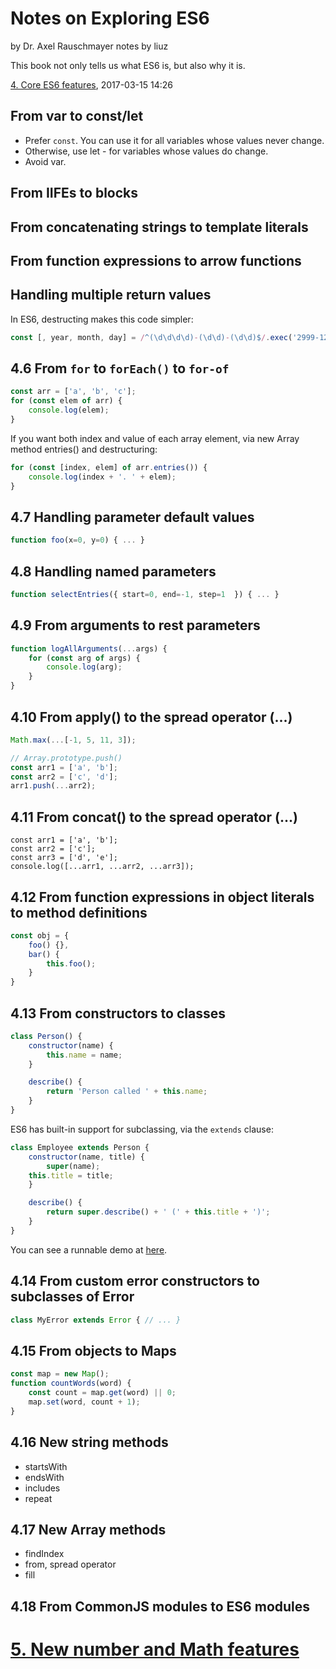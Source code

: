 # Notes on Exploring ES6

by Dr. Axel Rauschmayer
notes by liuz

This book not only tells us what ES6 is, but also why it is.

[4. Core ES6 features](http://exploringjs.com/es6/ch_core-features.html), 2017-03-15 14:26

## From var to const/let

* Prefer `const`. You can use it for all variables whose values never change.
* Otherwise, use let - for variables whose values do change.
* Avoid var.

## From IIFEs to blocks
## From concatenating strings to template literals
## From function expressions to arrow functions
## Handling multiple return values

In ES6, destructing makes this code simpler:

```js
const [, year, month, day] = /^(\d\d\d\d)-(\d\d)-(\d\d)$/.exec('2999-12-31');
```

## 4.6 From `for` to `forEach()` to `for-of`

```js
const arr = ['a', 'b', 'c'];
for (const elem of arr) {
    console.log(elem);
}
```

If you want both index and value of each array element, via new Array method entries() and destructuring:

```js
for (const [index, elem] of arr.entries()) {
    console.log(index + '. ' + elem);
}
```

## 4.7 Handling parameter default values

```js
function foo(x=0, y=0) { ... }
```

## 4.8 Handling named parameters

```js
function selectEntries({ start=0, end=-1, step=1  }) { ... }
```

## 4.9 From arguments to rest parameters

```js
function logAllArguments(...args) {
    for (const arg of args) {
        console.log(arg);
    }
}
```

## 4.10 From apply() to the spread operator (...)

```js
Math.max(...[-1, 5, 11, 3]);

// Array.prototype.push()
const arr1 = ['a', 'b'];
const arr2 = ['c', 'd'];
arr1.push(...arr2);
```

## 4.11 From concat() to the spread operator (...)

```
const arr1 = ['a', 'b'];
const arr2 = ['c'];
const arr3 = ['d', 'e'];
console.log([...arr1, ...arr2, ...arr3]);
```

## 4.12 From function expressions in object literals to method definitions

```js
const obj = {
    foo() {},
    bar() {
        this.foo();
    }
}
```

## 4.13 From constructors to classes

```js
class Person() {
    constructor(name) {
        this.name = name;
    }

    describe() {
        return 'Person called ' + this.name;
    }
}
```

ES6 has built-in support for subclassing, via the `extends` clause:

```js
class Employee extends Person {
    constructor(name, title) {
        super(name);
	this.title = title;
    }

    describe() {
        return super.describe() + ' (' + this.title + ')';
    }
}
```

You can see a runnable demo at [here](./Person.js).

## 4.14 From custom error constructors to subclasses of Error

```js
class MyError extends Error { // ... }
```

## 4.15 From objects to Maps

```js
const map = new Map();
function countWords(word) {
    const count = map.get(word) || 0;
    map.set(word, count + 1);
}
```

## 4.16 New string methods

* startsWith
* endsWith
* includes
* repeat

## 4.17 New Array methods

* findIndex
* from, spread operator
* fill

## 4.18 From CommonJS modules to ES6 modules

# [5. New number and Math features](http://exploringjs.com/es6/ch_numbers.html)
